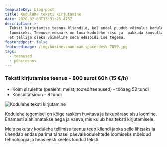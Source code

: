 ```yaml
---
templateKey: blog-post
title: Kodulehe teksti kirjutamine
date: 2020-02-03T13:31:25.475Z
description: >-
  Teksti kirjutamise teenus kliendile, kel endal puudub võimalus kodulehe sisu
  loomiseks. Teenuse eesmärk on luua kodulehe sisu ja  pakkuda konsultatsiooni,
  et tellija oleks võimeline seda edaspidi ise tegema.
featuredpost: false
featuredimage: /img/businessman-man-space-desk-7059.jpg
tags:
  - teenused
  - põhiteenus
---
```

### Teksti kirjutamise teenus - 800 eurot 60h (15 €/h)

* Kolm sisulehte (pealeht, meist, tooted/teenused) - tööaeg 52 tundi
* Konsultatsioon - 8 tundi



![Kodulehe teksti kirjutamine](/img/kodulehe-teksti-kirjutamine.jpg "Kodulehe teksti kirjutamine")

Kodulehe tegemisel on kõige raskem huvitava ja isikupärase sisu loomine. Enamasti alahinnatakse aega ja vaeva, mis kulub hea teksti kirjutamisele. 

Meie pakutav kodulehe tellimise teenus teeb kliendi jaoks selle lihtsaks ja ühendab endas parima tänasel päeval kodulehtede loomiseks mõeldud tehnoloogia ja heas eesti keeles loodud teksti.
